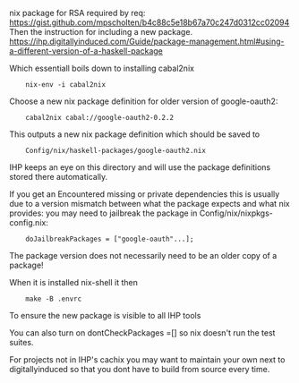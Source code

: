 nix package for RSA required by req:
https://gist.github.com/mpscholten/b4c88c5e18b67a70c247d0312cc02094
Then the instruction for including a new package.
https://ihp.digitallyinduced.com/Guide/package-management.html#using-a-different-version-of-a-haskell-package

Which essentiall boils down to installing cabal2nix

```
    nix-env -i cabal2nix
```

Choose a new nix package definition for older version of google-oauth2:

```
    cabal2nix cabal://google-oauth2-0.2.2
```

This outputs a new nix package definition which should be saved to 

```
    Config/nix/haskell-packages/google-oauth2.nix
```

IHP keeps an eye on this directory and will use the package
definitions stored there automatically.

If you get an Encountered missing or private dependencies 
this is usually due to a version mismatch between what the package expects
and what nix provides: you may need to jailbreak the package in 
Config/nix/nixpkgs-config.nix:

```
    doJailbreakPackages = ["google-oauth"...];
```

The package version does not necessarily need to be an older copy of a package!

When it is installed nix-shell it then

```
    make -B .envrc
```

To ensure the new package is visible to all IHP tools

You can also turn on dontCheckPackages =[] so nix doesn't run the test suites.

For projects not in IHP's cachix you may want to maintain your own next to 
digitallyinduced so that you dont have to build from source every time.

